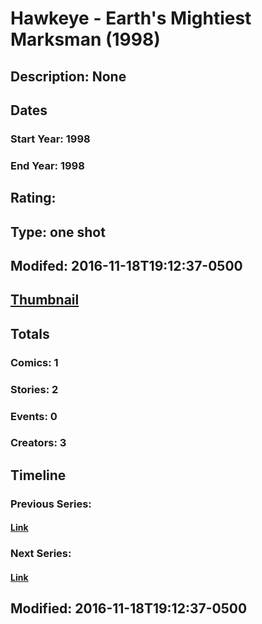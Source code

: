 # Hawkeye - Earth's Mightiest Marksman (1998)
## Description: None
## Dates
### Start Year: 1998
### End Year: 1998
## Rating: 
## Type: one shot
## Modifed: 2016-11-18T19:12:37-0500
## [Thumbnail](http://i.annihil.us/u/prod/marvel/i/mg/b/40/image_not_available.jpg)
## Totals
### Comics: 1
### Stories: 2
### Events: 0
### Creators: 3
## Timeline
### Previous Series: 
#### [Link]()
### Next Series: 
#### [Link]()
## Modified: 2016-11-18T19:12:37-0500